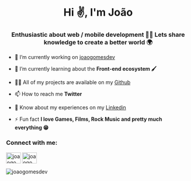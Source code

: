 <h1 align="center">Hi ✌️, I'm João</h1>
<h3 align="center">Enthusiastic about web / mobile development 👨‍💻 Lets share knowledge to create a better world 🌍</h3>

- 🔭 I’m currently working on [joaogomesdev](https://github.com/JoaoGomes5/joaogomesdev-svelte)

- 🌱 I’m currently learning about the **Front-end ecosystem 🖌️**

- 👨‍💻 All of my projects are available on my [Github](https://github.com/joaogomesdev)

- 📫 How to reach me **Twitter**

- 📄 Know about my experiences on my [Linkedin](https://www.linkedin.com/in/joaogomesdev)

- ⚡ Fun fact **I love Games, Films, Rock Music and pretty much everything 😁**

<h3 align="left">Connect with me:</h3>
<p align="left">
<a href="https://twitter.com/joaogomesdev" target="blank"><img align="center" src="https://raw.githubusercontent.com/rahuldkjain/github-profile-readme-generator/master/src/images/icons/Social/twitter.svg" alt="joaogomesdev" height="30" width="40" /></a>
<a href="https://linkedin.com/in/joaogomesdev" target="blank"><img align="center" src="https://raw.githubusercontent.com/rahuldkjain/github-profile-readme-generator/master/src/images/icons/Social/linked-in-alt.svg" alt="joaogomesdev" height="30" width="40" /></a>
</p>


<p align="left"> <img src="https://komarev.com/ghpvc/?username=joaogomesdev&label=Profile%20views&color=0e75b6&style=flat" alt="joaogomesdev" /> </p>

